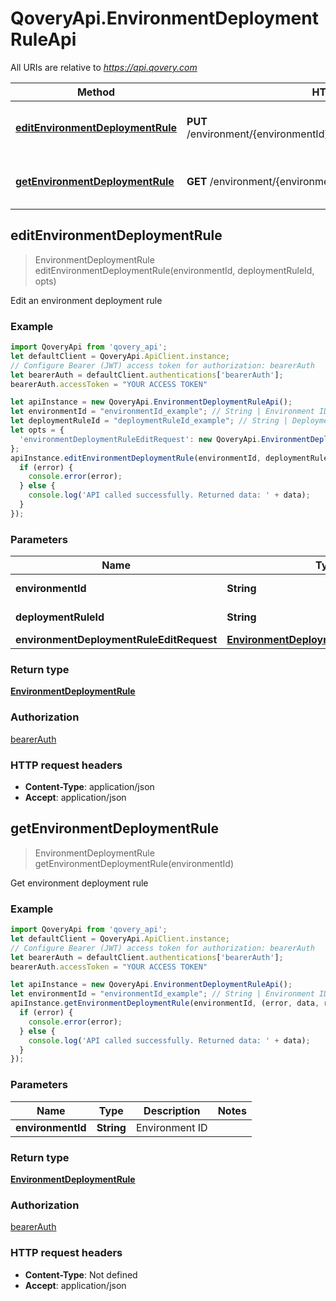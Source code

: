 # QoveryApi.EnvironmentDeploymentRuleApi

All URIs are relative to *https://api.qovery.com*

Method | HTTP request | Description
------------- | ------------- | -------------
[**editEnvironmentDeploymentRule**](EnvironmentDeploymentRuleApi.md#editEnvironmentDeploymentRule) | **PUT** /environment/{environmentId}/deploymentRule/{deploymentRuleId} | Edit an environment deployment rule
[**getEnvironmentDeploymentRule**](EnvironmentDeploymentRuleApi.md#getEnvironmentDeploymentRule) | **GET** /environment/{environmentId}/deploymentRule | Get environment deployment rule



## editEnvironmentDeploymentRule

> EnvironmentDeploymentRule editEnvironmentDeploymentRule(environmentId, deploymentRuleId, opts)

Edit an environment deployment rule

### Example

```javascript
import QoveryApi from 'qovery_api';
let defaultClient = QoveryApi.ApiClient.instance;
// Configure Bearer (JWT) access token for authorization: bearerAuth
let bearerAuth = defaultClient.authentications['bearerAuth'];
bearerAuth.accessToken = "YOUR ACCESS TOKEN"

let apiInstance = new QoveryApi.EnvironmentDeploymentRuleApi();
let environmentId = "environmentId_example"; // String | Environment ID
let deploymentRuleId = "deploymentRuleId_example"; // String | Deployment Rule ID
let opts = {
  'environmentDeploymentRuleEditRequest': new QoveryApi.EnvironmentDeploymentRuleEditRequest() // EnvironmentDeploymentRuleEditRequest | 
};
apiInstance.editEnvironmentDeploymentRule(environmentId, deploymentRuleId, opts, (error, data, response) => {
  if (error) {
    console.error(error);
  } else {
    console.log('API called successfully. Returned data: ' + data);
  }
});
```

### Parameters


Name | Type | Description  | Notes
------------- | ------------- | ------------- | -------------
 **environmentId** | **String**| Environment ID | 
 **deploymentRuleId** | **String**| Deployment Rule ID | 
 **environmentDeploymentRuleEditRequest** | [**EnvironmentDeploymentRuleEditRequest**](EnvironmentDeploymentRuleEditRequest.md)|  | [optional] 

### Return type

[**EnvironmentDeploymentRule**](EnvironmentDeploymentRule.md)

### Authorization

[bearerAuth](../README.md#bearerAuth)

### HTTP request headers

- **Content-Type**: application/json
- **Accept**: application/json


## getEnvironmentDeploymentRule

> EnvironmentDeploymentRule getEnvironmentDeploymentRule(environmentId)

Get environment deployment rule

### Example

```javascript
import QoveryApi from 'qovery_api';
let defaultClient = QoveryApi.ApiClient.instance;
// Configure Bearer (JWT) access token for authorization: bearerAuth
let bearerAuth = defaultClient.authentications['bearerAuth'];
bearerAuth.accessToken = "YOUR ACCESS TOKEN"

let apiInstance = new QoveryApi.EnvironmentDeploymentRuleApi();
let environmentId = "environmentId_example"; // String | Environment ID
apiInstance.getEnvironmentDeploymentRule(environmentId, (error, data, response) => {
  if (error) {
    console.error(error);
  } else {
    console.log('API called successfully. Returned data: ' + data);
  }
});
```

### Parameters


Name | Type | Description  | Notes
------------- | ------------- | ------------- | -------------
 **environmentId** | **String**| Environment ID | 

### Return type

[**EnvironmentDeploymentRule**](EnvironmentDeploymentRule.md)

### Authorization

[bearerAuth](../README.md#bearerAuth)

### HTTP request headers

- **Content-Type**: Not defined
- **Accept**: application/json

